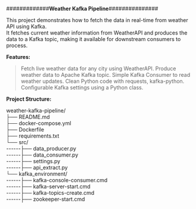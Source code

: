 #############**Weather Kafka Pipeline**###############  

This project demonstrates how to fetch the data in real-time from weather API using Kafka.  
It fetches current weather information from WeatherAPI and produces the data to a Kafka topic, making it available for downstream consumers to process.  


  
**Features:**  
> Fetch live weather data for any city using WeatherAPI.
> Produce weather data to Apache Kafka topic.
> Simple Kafka Consumer to read weather updates.
> Clean Python code with requests, kafka-python.
> Configurable Kafka settings using a Python class.  

  

**Project Structure:**  

weather-kafka-pipeline/  
├── README.md  
├── docker-compose.yml  
├── Dockerfile  
├── requirements.txt  
└── src/  
------├── data_producer.py  
------├── data_consumer.py  
------├── settings.py  
------├── api_extract.py  
└── kafka_environment/    
------├── kafka-console-consumer.cmd    
------├── kafka-server-start.cmd    
------├── kafka-topics-create.cmd    
------├── zookeeper-start.cmd  
